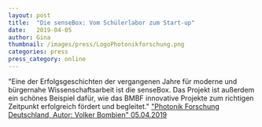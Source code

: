 ```yaml
---
layout: post
title:  "Die senseBox: Vom Schülerlabor zum Start-up"
date:   2019-04-05 
author: Gina
thumbnail: /images/press/LogoPhotonikforschung.png
categories: press
press_category: online
---
```

"Eine der Erfolgsgeschichten der vergangenen Jahre für moderne und bürgernahe Wissenschaftsarbeit ist die senseBox. Das Projekt ist außerdem ein schönes Beispiel dafür, wie das BMBF innovative Projekte zum richtigen Zeitpunkt erfolgreich fördert und begleitet."
<a href="https://www.photonikforschung.de/service/nachrichten/detailansicht/die-sensebox-vom-schuelerlabor-zum-start-up.html" target="_blank">"Photonik Forschung Deutschland, Autor: Volker Bombien" 05.04.2019</a>
